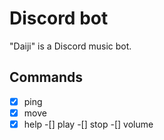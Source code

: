 # Discord bot
"Daiji" is a Discord music bot.


## Commands
-[x] ping
-[x] move
-[x] help
-[] play
-[] stop
-[] volume
